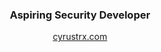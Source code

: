 <!-- - 👀 I’m interested in programming and ethical hacking
- 🌱 I’m currently learning Web Development
- 💞️ I’m looking to collaborate on ...
- 📫 How to reach me  -->

<!---
Mordaax/Mordaax is a ✨ special ✨ repository because its `README.md` (this file) appears on your GitHub profile.
You can click the Preview link to take a look at your changes.
![Github Stats](https://github-readme-stats.vercel.app/api?username=Mordaax&count_private=true&show_icons=true&theme=tokyonight&hide=stars,issues)
--->


<h3 align="center">Aspiring Security Developer</h3>

<p align="center">
<a href="https://cyrustrx.com" target="_blank">cyrustrx.com</a>
</p>
<!---
<h3 align="left">Connect with me:</h3>
<p align="left">
</p>

<p><img align="left" src="https://github-readme-stats.vercel.app/api/top-langs?username=mordaax&show_icons=true&locale=en&layout=compact" alt="mordaax" /></p>
<a href="https://cyrustrx.com" target="_blank">cyrustrx.com</a>
<p>&nbsp;<img align="center" src="https://github-readme-stats.vercel.app/api?username=Mordaax&count_private=true&show_icons=true&theme=tokyonight&hide=stars,issues" alt="mordaax" /></p>

--->

